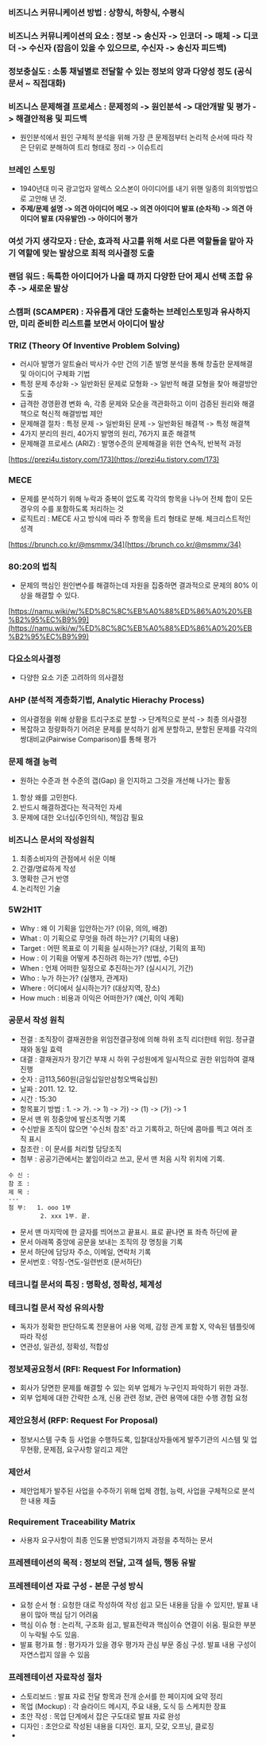 ### 비즈니스 커뮤니케이션 방법 : 상향식, 하향식, 수평식

### 비즈니스 커뮤니케이션의 요소 : 정보 -> 송신자 -> 인코더 -> 매체 -> 디코더 -> 수신자 (잡음이 있을 수 있으므로, 수신자 -> 송신자 피드백)

### 정보충실도 : 소통 채널별로 전달할 수 있는 정보의 양과 다양성 정도 (공식문서 ~ 직접대화)

### 비즈니스 문제해결 프로세스 : 문제정의 -> 원인분석 -> 대안개발 및 평가 -> 해결안적용 및 피드백
- 원인분석에서 원인 구체적 분석을 위해 가장 큰 문제점부터 논리적 순서에 따라 작은 단위로 분해하여 트리 형태로 정리 -> 이슈트리

### 브레인 스토밍
- 1940년대 미국 광고업자 알렉스 오스본이 아이디어를 내기 위핸 일종의 회의방법으로 고안해 낸 것.
- **주제/문제 설명 -> 의견 아이디어 메모 -> 의견 아이디어 발표 (순차적) -> 의견 아이디어 발표 (자유발언) -> 아이디어 평가**

### 여섯 가지 생각모자 : 단순, 효과적 사고를 위해 서로 다른 역할들을 맡아 자기 역할에 맞는 발상으로 최적 의사결정 도출

### 랜덤 워드 : 독특한 아이디어가 나올 때 까지 다양한 단어 제시 선택 조합 유추 -> 새로운 발상

### 스캠퍼 (SCAMPER) : 자유롭게 대안 도출하는 브레인스토밍과 유사하지만, 미리 준비한 리스트를 보면서 아이디어 발상

### TRIZ (Theory Of Inventive Problem Solving)
- 러시아 발명가 알트슐러 박사가 수만 건의 기존 발명 분석을 통해 창출한 문제해결 및 아이디어 구체화 기법
- 특정 문제 추상화 -> 일반화된 문제로 모형화 -> 일반적 해결 모형을 찾아 해결방안 도출
- 급격한 경영환경 변화 속, 각종 문제와 모순을 객관화하고 이미 검증된 원리와 해결책으로 혁신적 해결방법 제안
- 문제해결 절차 : 특정 문제 -> 일반화된 문제 -> 일반화된 해결책 -> 특정 해결책
- 4가지 분리의 원리, 40가지 발명의 원리, 76가지 표준 해결책
- 문제해결 프로세스 (ARIZ) : 발명수준의 문제해결을 위한 연속적, 반복적 과정

[https://prezi4u.tistory.com/173](https://prezi4u.tistory.com/173)

### MECE
- 문제를 분석하기 위해 누락과 중복이 없도록 각각의 항목을 나누어 전체 합이 모든 경우의 수를 포함하도록 처리하는 것
- 로직트리 : MECE 사고 방식에 따라 주 항목을 트리 형태로 분해. 체크리스트적인 성격

[https://brunch.co.kr/@msmmx/34](https://brunch.co.kr/@msmmx/34)

### 80:20의 법칙
- 문제의 핵심인 원인변수를 해결하는데 자원을 집중하면 결과적으로 문제의 80% 이상을 해결할 수 있다.

[https://namu.wiki/w/%ED%8C%8C%EB%A0%88%ED%86%A0%20%EB%B2%95%EC%B9%99](https://namu.wiki/w/%ED%8C%8C%EB%A0%88%ED%86%A0%20%EB%B2%95%EC%B9%99)

### 다요소의사결정
- 다양한 요소 기준 고려하의 의사결정

### AHP (분석적 계층화기법, Analytic Hierachy Process)
- 의사결정을 위해 상황을 트리구조로 분할 -> 단계적으로 분석 -> 최종 의사결정
- 복잡하고 정량화하기 어려운 문제를 분석하기 쉽게 분할하고, 분할된 문제를 각각의 쌍대비교(Pairwise Comparison)를 통해 평가

### 문제 해결 능력
- 원하는 수준과 현 수준의 갭(Gap) 을 인지하고 그것을 개선해 나가는 활동
1. 항상 왜를 고민한다.
2. 반드시 해결하겠다는 적극적인 자세
3. 문제에 대한 오너십(주인의식), 책임감 필요

### 비즈니스 문서의 작성원칙
1. 최종소비자의 관점에서 쉬운 이해
2. 간결/명료하게 작성
3. 명확한 근거 반영
4. 논리적인 기술

### 5W2H1T
- Why : 왜 이 기획을 입안하는가? (이유, 의의, 배경)
- What : 이 기획으로 무엇을 하려 하는가? (기획의 내용)
- Target : 어떤 목표로 이 기획을 실시하는가? (대상, 기획의 표적)
- How : 이 기획을 어떻게 추진하려 하는가? (방법, 수단)
- When : 언제 어떠한 일정으로 추진하는가? (실시시기, 기간)
- Who : 누가 하는가? (실행자, 관계자)
- Where : 어디에서 실시하는가? (대상지역, 장소)
- How much : 비용과 이익은 어떠한가? (예산, 이익 계획)

### 공문서 작성 원칙
- 전결 : 조직장이 결재권한을 위임전결규정에 의해 하위 조직 리더한테 위임. 정규결재와 동일 효력
- 대결 : 결재권자가 장기간 부재 시 하위 구성원에게 일시적으로 권한 위임하여 결재 진행
- 숫자 : 금113,560원(금일십일만삼청오백육십원)
- 날짜 : 2011. 12. 12.
- 시간 : 15:30
- 항목표기 방법 : 1. -> 가. -> 1) -> 가) -> (1) -> (가) -> 1
- 문서 맨 위 정중앙에 발신조직명 기록
- 수신받을 조직이 많으면 '수신처 참조' 라고 기록하고, 하단에 콤마를 찍고 여러 조직 표시
- 참조란 : 이 문서를 처리할 담당조직
- 첨부 : 공공기관에서는 붙임이라고 쓰고, 문서 맨 처음 시작 위치에 기록.
```
수 신 :
참 조 :
제 목 :
---
첨 부:   1. ooo 1부
         2. xxx 1부. 끝.
```
- 문서 맨 마지막에 한 글자를 띄어쓰고 끝표시. 표로 끝나면 표 좌측 하단에 끝
- 문서 아래쪽 중앙에 공문을 보내는 조직의 장 명칭을 기록
- 문서 하단에 담당자 주소, 이메일, 연락처 기록
- 문서번호 : 약칭-연도-일련번호 (문서하단)

### 테크니컬 문서의 특징 : 명확성, 정확성, 체계성

### 테크니컬 문서 작성 유의사항
- 독자가 정확한 판단하도록 전문용어 사용 억제, 감정 관계 포함 X, 약속된 템플릿에 따라 작성
- 연관성, 일관성, 정확성, 적합성

### 정보제공요청서 (RFI: Request For Information)
- 회사가 당면한 문제를 해결할 수 있는 외부 업체가 누구인지 파악하기 위한 과정.
- 외부 업체에 대한 간략한 소개, 신용 관련 정보, 관련 용역에 대한 수행 경험 요청

### 제안요청서 (RFP: Request For Proposal)
- 정보시스템 구축 등 사업을 수행하도록, 입찰대상자들에게 발주기관의 시스템 및 업무현황, 문제점, 요구사항 알리고 제안

### 제안서
- 제안업체가 발주된 사업을 수주하기 위해 업체 경험, 능력, 사업을 구체적으로 분석한 내용 제출

### Requirement Traceability Matrix
- 사용자 요구사항이 최종 인도물 반영되기까지 과정을 추적하는 문서

### 프레젠테이션의 목적 : 정보의 전달, 고객 설득, 행동 유발

### 프레젠테이션 자료 구성 - 본문 구성 방식
- 요청 순서 형 : 요청한 대로 작성하여 작성 쉽고 모든 내용을 담을 수 있지만, 발표 내용이 많아 핵심 담기 어려움
- 핵심 이슈 형 : 논리적, 구조화 쉽고, 발표전략과 핵심이슈 연결이 쉬움. 필요한 부분이 누락될 수도 있음.
- 발표 평가표 형 : 평가자가 있을 경우 평가자 관심 부문 중심 구성. 발표 내용 구성이 자연스럽지 않을 수 있음

### 프레젠테이션 자료작성 절차
- 스토리보드 : 발표 자료 전달 항목과 전개 순서를 한 페이지에 요약 정리
- 목업 (Mockup) : 각 슬라이드 메시지, 주요 내용, 도식 등 스케치한 장표
- 초안 작성 : 목업 단계에서 잡은 구도대로 발표 자료 완성
- 디자인 : 초안으로 작성된 내용을 디자인. 표지, 모갗, 오프닝, 클로징
- 
